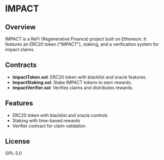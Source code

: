 # IMPACT

## Overview

IMPACT is a ReFi (Regenerative Finance) project built on Ethereum. It features an ERC20 token ("IMPACT"), staking, and a verification system for impact claims.

## Contracts

- **ImpactToken.sol**: ERC20 token with blacklist and oracle features.
- **ImpactStaking.sol**: Stake IMPACT tokens to earn rewards.
- **ImpactVerifier.sol**: Verifies claims and distributes rewards.

## Features

- ERC20 token with blacklist and oracle controls
- Staking with time-based rewards
- Verifier contract for claim validation

## License

GPL-3.0
